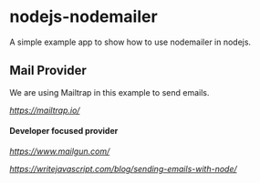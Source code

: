 # nodejs-nodemailer

A simple example app to show how to use nodemailer in nodejs.

## Mail Provider
We are using Mailtrap in this example to send emails.

*https://mailtrap.io/*

#### Developer focused provider 

*https://www.mailgun.com/*


*https://writejavascript.com/blog/sending-emails-with-node/*